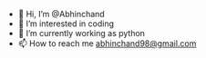 - 👋 Hi, I’m @Abhinchand
- 👀 I’m interested in coding
- 🌱 I’m currently working as python 
- 📫 How to reach me abhinchand98@gmail.com

<!---
Abhinchand/Abhinchand is a ✨ special ✨ repository because its `README.md` (this file) appears on your GitHub profile.
You can click the Preview link to take a look at your changes.
--->
